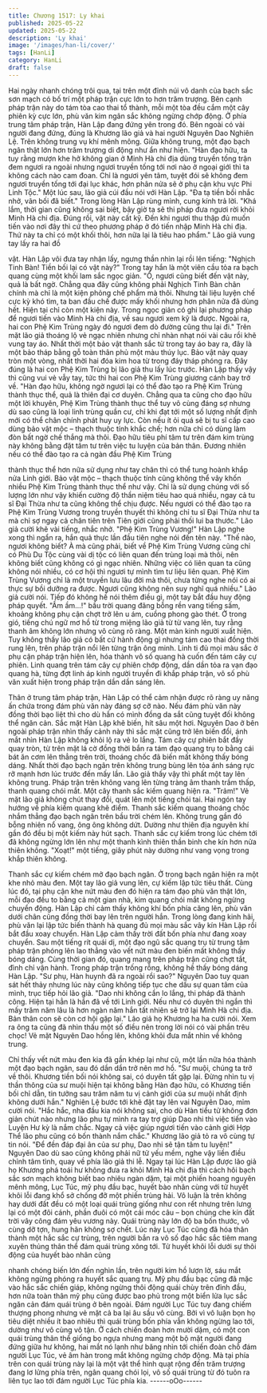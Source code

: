 ```yaml
---
title: Chương 1517: Ly khai
published: 2025-05-22
updated: 2025-05-22
description: 'Ly khai'
image: '/images/han-li/cover/'
tags: [HanLi]
category: HanLi
draft: false
---
```


Hai ngày nhanh chóng trôi qua, tại trên một đỉnh núi vô danh của
bạch sắc sơn mạch có bố trí một pháp trận cực lớn to hơn trăm
trượng.
Bên cạnh pháp trận này do tám tòa cao thai tổ thành, mỗi một tòa
đều cắm một cây phiên kỳ cực lớn, phù văn kim ngân sắc không
ngừng chớp động.
Ở phía trung tâm pháp trận, Hàn Lập đang đứng yên trong đó.
Bên ngoài có vài người đang đứng, đúng là Khương lão giả và
hai người Nguyên Dao Nghiên Lệ.
Trên không trung vụ khí mênh mông.
Giữa không trung, một đạo bạch ngân thật lớn hơn trăm trượng di
động như ẩn như hiện.
"Hàn đạo hữu, ta tuy rằng mượn khe hở không gian ở Minh Hà chi
địa dùng truyền tống trận đem ngươi ra ngoài nhưng ngươi truyền
tống tới nơi nào ở ngoại giới thì ta không cách nào cam đoan. Chỉ
là ngươi yên tâm, tuyệt đói sẽ không đem ngươi truyền tống tới
đại lục khác, hơn phân nửa sẽ ở phụ cận khu vực Phi Linh Tộc."
Một lúc sau, lão giả cúi đầu nói với Hàn Lập.
"Đa tạ tiền bối nhắc nhở, vãn bối đã biết." Trong lòng Hàn Lập
rùng mình, cung kính trả lời.
"Khá lắm, thời gian cũng không sai biệt, bây giờ ta sẽ thi pháp
đưa ngươi rời khỏi Minh Hà chi địa. Đúng rồi, vật này cất kỹ. Đến
khi ngươi thu thập đủ muốn tiến vào nơi đây thì cứ theo phương
pháp ở đó tiến nhập Minh Hà chi địa. Thứ này ta chỉ có một khối
thôi, hơn nữa lại là tiêu hao phẩm." Lão giả vung tay lấy ra hai đồ

vật.
Hàn Lập vôi đưa tay nhận lấy, ngưng thần nhìn lại rồi lên tiếng:
"Nghịch Tinh Bàn! Tiền bối lại có vật này?"
Trong tay hắn là một viên cầu tỏa ra bạch quang cùng một khối
lam sắc ngọc giản.
"Ồ, ngươi cũng biết đến vật này, quả là bất ngờ. Chẳng qua đây
cũng không phải Nghịch Tinh Bàn chân chính mà chỉ là một kiện
phỏng chế phẩm mà thôi. Nhưng tài liệu luyện chế cực kỳ khó tìm,
ta ban đầu chế được mấy khối nhưng hơn phân nửa đã dùng hết.
Hiện tại chỉ còn một kiện này. Trong ngọc giản có ghi lại phương
pháp để ngươi tiến vào Minh Hà chi địa, về sau ngươi xem kỹ là
được. Ngoài ra, hai con Phệ Kim Trùng ngày đó ngươi đem dò
đường cũng thu lại đi." Trên mặt lão giả thoáng lộ vẻ ngạc nhiên
nhưng chỉ nhàn nhạt nói vài câu rồi khẽ vung tay áo.
Nhất thời một bảo vật thanh sắc từ trong tay áo bay ra, đây là một
bảo tháp bằng gỗ toàn thân phủ một màu thúy lục.
Bảo vật này quay tròn một vòng, nhất thời hai đóa kim hoa từ
trong đáy tháp phóng ra.
Đây đúng là hai con Phệ Kim Trùng bị lão giả thu lấy lúc trước.
Hàn Lập thấy vậy thì cũng vui vẻ vẫy tay, tức thì hai con Phệ Kim
Trùng giương cánh bay trở về.
"Hàn đạo hữu, không ngờ ngươi lại có thể đào tạo ra Phệ Kim
Trùng thành thục thể, quả là thiên đại cơ duyên. Chẳng qua ta
cũng cho đạo hữu một lời khuyên, Phệ Kim Trùng thành thục thể
tuy vô cùng đáng sợ nhưng dù sao cũng là loại linh trùng quần cư,
chỉ khi đạt tới một số lượng nhất định mới có thể chân chính phát
huy uy lực. Còn nếu ít ỏi quá sẽ bị tu sĩ cấp cao dùng bảo vật mộc
– thạch thuộc tính khắc chế; hơn nữa chỉ có dùng làm đòn bất
ngờ chế thắng mà thôi. Đạo hữu tiêu phí tâm tư trên đám kim
trùng này không bằng đặt tâm tư trên việc tu luyện của bản thân.
Đương nhiên nếu có thể đào tạo ra cả ngàn đầu Phệ Kim Trùng

thành thục thể hơn nữa sử dụng như tay chân thì có thể tung
hoành khắp nửa Linh giới. Bảo vật mộc – thạch thuộc tính cũng
không thể vây khốn nhiều Phệ Kim Trùng thành thục thể như vậy.
Chỉ là sử dụng chúng với số lượng lớn như vậy khiến cường độ
thần niệm tiêu hao quá nhiều, ngay cả tu sĩ Đại Thừa như ta cũng
không thể chịu được. Nếu ngươi có thể đào tạo ra Phệ Kim Trùng
Vương trong truyền thuyết thì không chỉ tu sĩ Đại Thừa như ta mà
chỉ sợ ngay cả chân tiên trên Tiên giới cũng phải thối lui ba
thước." Lão giả cười khẽ vài tiếng, nhắc nhở.
"Phệ Kim Trùng Vương!" Hàn Lập nghe xong thì ngẩn ra, hắn quả
thực lần đầu tiên nghe nói đến tên này.
"Thế nào, ngươi không biết? À mà cũng phải, biết về Phệ Kim
Trùng Vương cũng chỉ có Phù Du Tộc cùng vài dị tộc có liên quan
đến trùng loại mà thôi, nên không biết cũng không có gì ngạc
nhiên. Những việc có liên quan ta cũng không nói nhiều, có cơ hội
thì ngươi tự mình tìm tư liệu liên quan. Phệ Kim Trùng Vương chỉ
là một truyền lưu lâu đời mà thôi, chưa từng nghe nói có ai thực
sự bồi dưỡng ra được. Ngươi cũng không nên suy nghĩ quá
nhiều." Lão giả cười nói. Tiếp đó không hề nói thêm điều gì, một
tay bắt đầu huy động pháp quyết. "Ầm ầm…!" bầu trời quang
đãng bỗng rền vang tiếng sấm, khoảng không phụ cận chợt trở
lên u ám, cuồng phong gào thét.
Ở trong gió, tiếng chú ngữ mơ hồ từ trong miệng lão giả từ từ
vang lên, tuy rằng thanh âm không lớn nhưng vô cùng rõ ràng.
Một màn kinh người xuất hiện.
Tuy không thấy lão giả có bất cứ hành động gì nhưng tám cao
thai đồng thời rung lên, trên pháp trận nổi lên từng trận ông minh.
Linh ti đủ mọi màu sắc ở phụ cận pháp trận hiện lên, hóa thành
vô số quang hà cuốn đến tám cây cự phiên.
Linh quang trên tám cây cự phiên chớp động, dần dần tỏa ra vạn
đạo quang hà, từng đợt linh áp kinh người truyền đi khắp pháp
trận, vô số phù văn xuất hiện trong pháp trận dần dần sáng lên.

Thân ở trung tâm pháp trận, Hàn Lập có thể cảm nhận được rõ
ràng uy năng ấn chứa trong đám phù văn này đáng sợ cỡ nào.
Nếu đám phù văn này đồng thời bạo liệt thì cho dù hắn có mình
đồng da sắt cũng tuyệt đối không thể ngăn cản.
Sắc mặt Hàn Lập khẽ biến, hít sâu một hơi.
Nguyên Dao ở bên ngoài pháp trận nhìn thấy cảnh này thì sắc
mặt cũng trở lên biến đổi, ánh mắt nhìn Hàn Lập không khỏi lộ ra
vẻ lo lắng.
Tám cây cự phiên bắt đầy quay tròn, từ trên mặt lá cờ đồng thời
bắn ra tám đạo quang trụ to bằng cái bát ăn cơm lên thẳng trên
trời, thoáng chốc đã biến mất không thấy bóng dáng.
Nhất thời đạo bạch ngân trên không trung bùng lên tỏa ánh sáng
rực rỡ mạnh hơn lúc trước đến mấy lần.
Lão giả thấy vậy thì phất một tay lên không trung.
Pháp trận trên không vang lên từng tràng âm thanh trầm thấp,
thanh quang chói mắt. Một cây thanh sắc kiếm quang hiện ra.
"Trảm!" Vẻ mặt lão giả không chút thay đổi, quát lên một tiếng
chói tai. Hai ngón tay hướng về phía kiếm quang khẽ điểm.
Thanh sắc kiếm quang thoáng chốc nhắm thẳng đạo bạch ngân
trên bầu trời chém lên.
Không trung gần đó bỗng nhiên nổ vang, ông ông không dứt.
Dường như thiên địa nguyên khí gần đó đều bị một kiếm này hút
sạch.
Thanh sắc cự kiếm trong lúc chém tới đã không ngừng lớn lên
như một thanh kình thiên thần binh che kín hơn nửa thiên không.
"Xoạt!" một tiếng, giây phút này dường như vang vọng trong khắp
thiên không.

Thanh sắc cự kiếm chém mở đạo bạch ngân.
Ở trong bạch ngân hiện ra một khe nhỏ màu đen.
Một tay lão giả vung lên, cự kiếm lập tức tiêu thất.
Cùng lúc đó, tại phụ cận khe nứt màu đen đó hiện ra tám đạo phù
văn thật lớn, mỗi đạo đều to bằng cả một gian nhà, kim quang
chói mắt không ngừng chuyển động.
Hàn Lập chỉ cảm thấy không khí bốn phía căng lên, phù văn dưới
chân cũng đồng thời bay lên trên người hắn.
Trong lòng đang kinh hãi, phù văn lại lập tức biến thành hà quang
đủ mọi màu sắc vây kín Hàn Lập rồi bắt đầu xoay chuyển.
Hàn Lập cảm thấy trời đất bốn phía như đang xoay chuyển.
Sau một tiếng rít quái dị, một đạo ngũ sắc quang trụ từ trung tâm
pháp trận phóng lên lao thẳng vào vết nứt màu đen biến mất
không thấy bóng dáng.
Cùng thời gian đó, quang mang trên pháp trận cũng chợt tắt, đình
chỉ vận hành.
Trong pháp trận trống rỗng, không hề thấy bóng dáng Hàn Lập.
"Sư phụ, Hàn huynh đã ra ngoài rồi sao?" Nguyên Dao tuy quan
sát hết thảy nhưng lúc này cũng không tiếp tục che dấu sự quan
tâm của mình, trục tiếp hỏi lão giả.
"Dao nhi không cần lo lắng, thi pháp đã thành công. Hiện tại hẳn
là hắn đã về tới Linh giới. Nếu như có duyên thì ngắn thì mấy trăm
năm lâu là hơn ngàn năm hắn tất nhiên sẽ trở lại Minh Hà chi địa.
Bản thân con sẽ còn cơ hội gặp lại." Lão giả họ Khương ha ha
cười nói.
Xem ra ông ta cũng đã nhìn thấu một số điều nên trong lời nói có
vài phần trêu chọc! Vẻ mặt Nguyên Dao hồng lên, không khỏi đưa
mắt nhìn về không trung.

Chỉ thấy vết nứt màu đen kia đã gần khép lại như cũ, một lần nữa
hóa thành một đạo bạch ngân, sau đó dần dần trở nên mơ hồ.
"Sư muội, chúng ta trở về thôi. Khương tiền bối nói không sai, có
duyên tất gặp lại. Đừng nhìn tu vị thần thông của sư muội hiện tại
không bằng Hàn đạo hữu, có Khương tiền bối chỉ dẫn, tin tưởng
sau trăm năm tu vị cảnh giới của sư muội nhất định không dưới
hắn." Nghiên Lệ bước tới khẽ đặt tay lên vai Nguyên Dao, mỉm
cười nói.
"Hắc hắc, nha đầu kia nói không sai, cho dù Hàn tiểu tử không
đơn giản chút nào nhưng lão phu tự mình ra tay trợ giúp Dao nhi
thì việc tiến vào Luyện Hư kỳ là nắm chắc. Ngay cả việc giúp
ngươi tiến vào cảnh giới Hợp Thể lão phu cũng có bốn thành nắm
chắc." Khương lão giả tỏ ra vô cùng tự tin nói.
"Để đền đáp đại ân của sư phụ, Dao nhi sẽ tận tâm tu luyện!"
Nguyên Dao dù sao cũng không phải nữ tử yếu mềm, nghe vậy
liền điều chỉnh tâm tình, quay về phía lão giả thi lễ.
Ngay tại lúc Hàn Lập được lão giả họ Khương phá toái hư không
đưa ra khỏi Minh Hà chi địa thì cách hôi bạch sắc sơn mạch
không biết bao nhiêu ngàn dặm, tại một phiến hoang nguyên
mênh mông, Lục Túc, mỹ phụ đầu bạc, huyết bào nhân cùng với
tử huyết khôi lỗi đang khổ sở chống đỡ một phiến trùng hải.
Vô luận là trên không hay dưới đất đều có một loại quái trùng
giống như con rết nhưng trên lưng lại có một đôi cánh, phần đuôi
có một cái móc câu – bọn chúng che kín đất trời vây công đám
yêu vương này.
Quái trùng này lớn độ ba bốn thước, vô cùng dỡ tợn, hung hãn
không sợ chết.
Lúc này Lục Túc cũng đã hóa thân thành một hắc sắc cự trùng,
trên người bắn ra vô số đạo hắc sắc tiêm mang xuyên thủng thân
thể đám quái trùng xông tới.
Tử huyết khôi lỗi dưới sự thôi động của huyết bào nhân cũng

nhanh chóng biến lớn đến nghìn lần, trên người kim hồ lượn lờ,
sáu mắt không ngừng phóng ra huyết sắc quang trụ.
Mỹ phụ đầu bạc cũng đã mặc vào hắc sắc chiến giáp, không
ngừng thôi động quái chùy trên đỉnh đầu, hơn nữa toàn thân mỹ
phụ cũng được bao phủ trong một biển lửa lục sắc ngăn cản đám
quái trùng ở bên ngoài.
Đám người Lục Túc tuy đang chiếm thượng phong nhưng vẻ mặt
cả ba lại âu sầu vô cùng.
Bởi vì vô luận bọn họ tiêu diệt nhiều ít bao nhiêu thì quái trùng
bốn phía vẫn không ngừng lao tới, dường như vô cùng vô tận.
Ở cách chiến đoàn hơn mười dặm, có một con quái trùng thân
thể giống bọ ngựa nhưng mang một bộ mặt người đang đứng
giữa hư không, hai mắt nó lạnh như băng nhìn tới chiến đoàn chỗ
đám người Lục Túc, vẻ âm hàn trong mắt không ngừng chớp
động.
Mà tại phía trên con quái trùng này lại là một vật thể hình quạt
rộng đến trăm trượng đang lơ lửng phía trên, ngân quang chói lọi,
vô số quái trùng từ đó tuôn ra liên tục lao tới đám người Lục Túc
phía kia.
------oOo------
